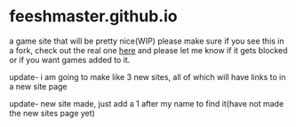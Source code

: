 # feeshmaster.github.io
a game site that will be pretty nice(WIP)
please make sure if you see this in a fork, check out the real one [here](https://github.com/feeshmaster/feeshmaster.github.io) and please let me know if it gets blocked or if you want games added to it.

update- i am going to make like 3 new sites, all of which will have links to in a new site page

update- new site made, just add a 1 after my name to find it(have not made the new sites page yet)
